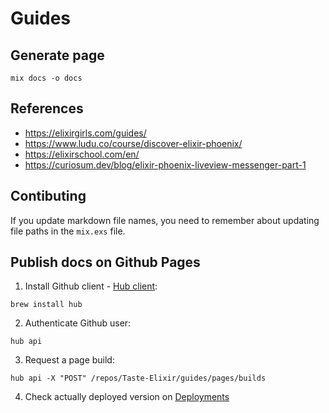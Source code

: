# Guides

## Generate page

`mix docs -o docs`

## References

- https://elixirgirls.com/guides/
- https://www.ludu.co/course/discover-elixir-phoenix/
- https://elixirschool.com/en/
- https://curiosum.dev/blog/elixir-phoenix-liveview-messenger-part-1

## Contibuting

If you update markdown file names, you need to remember about updating file paths in the `mix.exs` file.

## Publish docs on Github Pages

1. Install Github client - [Hub client](https://hub.github.com/):

```
brew install hub
```

2. Authenticate Github user:

```
hub api
```

3. Request a page build:

```
hub api -X "POST" /repos/Taste-Elixir/guides/pages/builds
```

4. Check actually deployed version on [Deployments](https://github.com/Taste-Elixir/guides/deployments)
